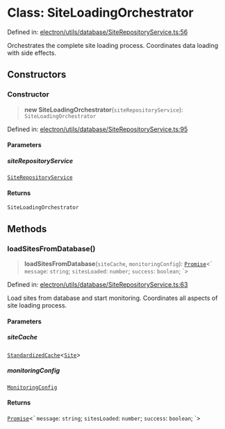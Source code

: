 # Class: SiteLoadingOrchestrator

Defined in: [electron/utils/database/SiteRepositoryService.ts:56](https://github.com/Nick2bad4u/Uptime-Watcher/blob/main/electron/utils/database/SiteRepositoryService.ts#L56)

Orchestrates the complete site loading process. Coordinates data loading with
side effects.

## Constructors

### Constructor

> **new SiteLoadingOrchestrator**(`siteRepositoryService`): `SiteLoadingOrchestrator`

Defined in: [electron/utils/database/SiteRepositoryService.ts:95](https://github.com/Nick2bad4u/Uptime-Watcher/blob/main/electron/utils/database/SiteRepositoryService.ts#L95)

#### Parameters

##### siteRepositoryService

[`SiteRepositoryService`](SiteRepositoryService.md)

#### Returns

`SiteLoadingOrchestrator`

## Methods

### loadSitesFromDatabase()

> **loadSitesFromDatabase**(`siteCache`, `monitoringConfig`): [`Promise`](https://developer.mozilla.org/docs/Web/JavaScript/Reference/Global_Objects/Promise)\<\` `message`: `string`; `sitesLoaded`: `number`; `success`: `boolean`; \`\>

Defined in: [electron/utils/database/SiteRepositoryService.ts:63](https://github.com/Nick2bad4u/Uptime-Watcher/blob/main/electron/utils/database/SiteRepositoryService.ts#L63)

Load sites from database and start monitoring. Coordinates all aspects of
site loading process.

#### Parameters

##### siteCache

[`StandardizedCache`](../../../cache/StandardizedCache/classes/StandardizedCache.md)\<[`Site`](../../../../../shared/types/interfaces/Site.md)\>

##### monitoringConfig

[`MonitoringConfig`](../../interfaces/interfaces/MonitoringConfig.md)

#### Returns

[`Promise`](https://developer.mozilla.org/docs/Web/JavaScript/Reference/Global_Objects/Promise)\<\` `message`: `string`; `sitesLoaded`: `number`; `success`: `boolean`; \`\>
